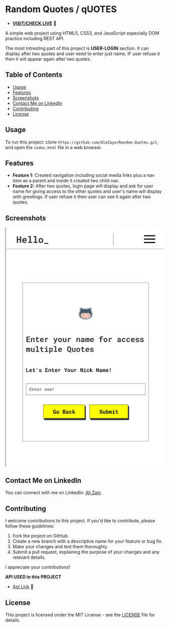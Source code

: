 # Random Quotes / qUOTES

- **[VISIT/CHECK LIVE](https://alezayn.github.io/Random-Quotes/)** 🔗

A simple web project using HTML5, CSS3, and JavaScript especially DOM practice including REST API.

The most Intresting part of this project is **USER-LOGIN** section. It can display after two quotes and user need to enter just name, IF user refuse it then it will appear again after two quotes.

## Table of Contents

- [Usage](#usage)
- [Features](#features)
- [Screenshots](#screenshots)
- [Contact Me on LinkedIn](#contact-me-on-linkedin)
- [Contributing](#contributing)
- [License](#license)

## Usage

To run this project:
clone `https://github.com/AleZayn/Random-Quotes.git`,
and open the `index.html` file in a web browser.

## Features

- **Feature 1:** Created navigation including social media links plus a nav item as a parent and inside it created two child nav.
- **Feature 2:** After two quotes, login page will display and ask for user name for giving access to the other quotes and user's name will display with greetings. If user refuse it then user can see it again after two quotes.

## Screenshots

![Screenshot](./images/screenShot.png)

## Contact Me on LinkedIn

You can connect with me on LinkedIn: [Ali Zain](https://www.linkedin.com/in/al%C3%ACzain/).

## Contributing

I welcome contributions to this project. If you'd like to contribute, please follow these guidelines:

1. Fork the project on GitHub.
2. Create a new branch with a descriptive name for your feature or bug fix.
3. Make your changes and test them thoroughly.
4. Submit a pull request, explaining the purpose of your changes and any relevant details.

I appreciate your contributions!

**API USED in this PROJECT**

- [Api Link](https://github.com/lukePeavey/quotable) 🔗

## License

This project is licensed under the MIT License - see the [LICENSE](https://github.com/AleZayn/Random-Quotes/blob/master/LICENSE) file for details.
